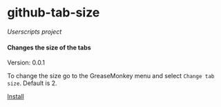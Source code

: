 github-tab-size
===============

_Userscripts project_

#### Changes the size of the tabs ####

Version: 0.0.1

To change the size go to the GreaseMonkey menu and select `Change tab size`. Default is 2.

[Install](http://userscripts.org/scripts/source/175752.user.js)